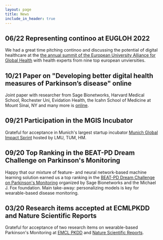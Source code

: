 ```yaml
---
layout: page
title: News
include_in_header: true
---
```


## 06/22 Representing continoo at EUGLOH 2022

We had a great time pitching continoo and discussing the potential of digital healthcare at the [the annual summit of the European University Alliance for Global Health](https://eugloh2022.universite-paris-saclay.fr/en/home/) with health experts from nine top european unviersities. 

## 10/21 Paper on "Developing better digital health measures of Parkinson’s disease" online

Joint paper with researcher from Sage Bionetworks, Harvard Medical School, Rochester Uni, Evidation Health, the Icahn School of Medicine at Mount Sinai, NY and many more is [online](https://www.medrxiv.org/content/10.1101/2021.10.20.21265298v1). 

## 09/21 Participation in the MGIS Incubator

Grateful for acceptance in Munich's largest startup incubator [Munich Global Impact Sprint](https://www.must-munich.com/munichs-universities-join-forces-to-create-impact-on-a-global-scale-mgi-contract-awarded/) hosted by LMU, TUM, HM. 

## 09/20 Top Ranking in the BEAT-PD Dream Challenge on Parkinson's Monitoring 

Happy that our mixture of feature- and neural network-based machine learning solution earned us a top ranking in the [BEAT-PD Dream Challenge on Parkinson's Monitoring](https://www.synapse.org/#!Synapse:syn20825169/wiki/596118) organized by Sage Bionetworks and the Michael J. Fox foundation. Main take-away: personalizing models is key for wearable-based disease monitoring.

## 03/20 Research items accepted at ECMLPKDD and Nature Scientific Reports

Grateful for acceptance of two research items on wearable-based Parkinson's Monitoring at [EMCL PKDD](https://link.springer.com/chapter/10.1007/978-3-030-46133-1_24) and [Nature Scientific Reports](https://www.nature.com/articles/s41598-020-61789-3).